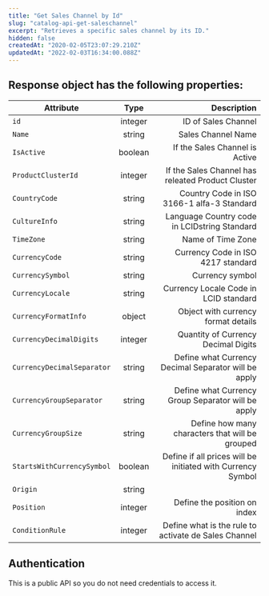 ```yaml
---
title: "Get Sales Channel by Id"
slug: "catalog-api-get-saleschannel"
excerpt: "Retrieves a specific sales channel by its ID."
hidden: false
createdAt: "2020-02-05T23:07:29.210Z"
updatedAt: "2022-02-03T16:34:00.088Z"
---
```

## Response object has the following properties:


| Attribute    | Type        | Description |
| --------------- |:---------:| -------------------------------------------------------------------------------------------:|
| `id` | integer | ID of Sales Channel |
| `Name` | string |  Sales Channel Name |
| `IsActive` | boolean | If the Sales Channel is Active |
| `ProductClusterId` | integer | If the Sales Channel has releated Product Cluster  |
| `CountryCode`  | string | Country Code in ISO 3166-1 alfa-3 Standard |
| `CultureInfo` | string     | Language Country code in LCIDstring Standard |
| `TimeZone` | string | Name of Time Zone |
| `CurrencyCode` | string | Currency Code in ISO 4217 standard  |
| `CurrencySymbol` | string | Currency symbol |
| `CurrencyLocale` | string | Currency Locale Code in LCID standard |
| `CurrencyFormatInfo` | object | Object with currency format details  |
| `CurrencyDecimalDigits` | integer | Quantity of Currency Decimal Digits |
| `CurrencyDecimalSeparator` | string | Define what Currency Decimal Separator will be apply|
| `CurrencyGroupSeparator` | string | Define what Currency Group Separator will be apply|
| `CurrencyGroupSize` | string | Define how many characters that will be grouped |
| `StartsWithCurrencySymbol` | boolean | Define if all prices will be initiated with Currency Symbol|
| `Origin` | string ||
| `Position` | integer | Define the position on index |
| `ConditionRule` | integer | Define what is the rule to activate de Sales Channel |




## Authentication

This is a public API so you do not need credentials to access it.